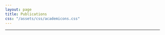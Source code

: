 ```yaml
---
layout: page
title: Publications
css: "/assets/css/academicons.css"
---
```


---
<div style="text-align: center">
<a target="_blank" href="https://scholar.google.co.in/citations?user=J5u1v6QAAAAJ&hl=en"><span class="ai ai-google-scholar ai-lg" style="color:#000000" aria-hidden="true"></span></a> 
</div>

